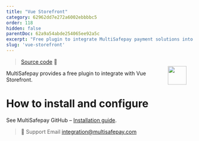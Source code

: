 ```yaml
---
title: "Vue Storefront"
category: 62962dd7e272a6002ebbbbc5
order: 118
hidden: false
parentDoc: 62a9a54abde254065ee92a5c
excerpt: "Free plugin to integrate MultiSafepay payment solutions into your Vue Storefront application."
slug: 'vue-storefront'
---
```

<img src="https://raw.githubusercontent.com/MultiSafepay/docs/master/static/logo/Plugins/Vue_Storefront.svg" width="50" align="right" style="margin: 20px; max-height: 75px"/>

> [Source code](https://github.com/MultiSafepay/vsf-payment-multisafepay) :link:

MultiSafepay provides a free plugin to integrate with Vue Storefront.

# How to install and configure

See MultiSafepay GitHub – [Installation guide](https://github.com/MultiSafepay/vsf-payment-multisafepay).

> 💬  Support
> Email <integration@multisafepay.com>